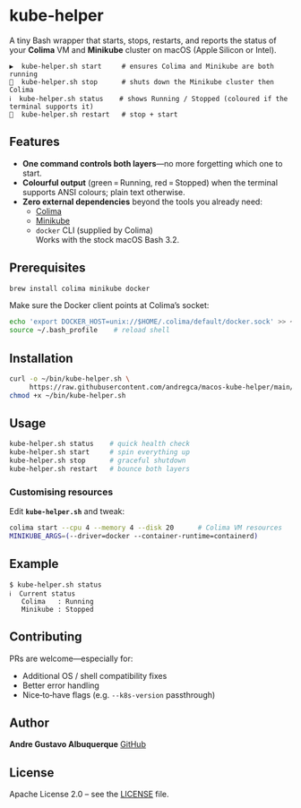 # kube‑helper

A tiny Bash wrapper that starts, stops, restarts, and reports the status of
your **Colima** VM and **Minikube** cluster on macOS (Apple Silicon or Intel).

```text
▶️  kube-helper.sh start     # ensures Colima and Minikube are both running
🛑  kube-helper.sh stop      # shuts down the Minikube cluster then Colima
ℹ️  kube-helper.sh status    # shows Running / Stopped (coloured if the terminal supports it)
🔄  kube-helper.sh restart   # stop + start
```

## Features

* **One command controls both layers**—no more forgetting which one to start.
* **Colourful output** (green = Running, red = Stopped) when the terminal
  supports ANSI colours; plain text otherwise.
* **Zero external dependencies** beyond the tools you already need:
  * [Colima](https://github.com/abiosoft/colima)
  * [Minikube](https://github.com/kubernetes/minikube)
  * `docker` CLI (supplied by Colima)  
  Works with the stock macOS Bash 3.2.

## Prerequisites

```bash
brew install colima minikube docker
```

Make sure the Docker client points at Colima’s socket:

```bash
echo 'export DOCKER_HOST=unix://$HOME/.colima/default/docker.sock' >> ~/.bash_profile  # or ~/.zshrc
source ~/.bash_profile    # reload shell
```

## Installation

```bash
curl -o ~/bin/kube-helper.sh \
     https://raw.githubusercontent.com/andregca/macos-kube-helper/main/kube-helper.sh
chmod +x ~/bin/kube-helper.sh
```

## Usage

```bash
kube-helper.sh status    # quick health check
kube-helper.sh start     # spin everything up
kube-helper.sh stop      # graceful shutdown
kube-helper.sh restart   # bounce both layers
```

### Customising resources

Edit **`kube-helper.sh`** and tweak:

```bash
colima start --cpu 4 --memory 4 --disk 20      # Colima VM resources
MINIKUBE_ARGS=(--driver=docker --container-runtime=containerd)
```

## Example

```text
$ kube-helper.sh status
ℹ️  Current status
   Colima   : Running
   Minikube : Stopped
```

## Contributing

PRs are welcome—especially for:

* Additional OS / shell compatibility fixes
* Better error handling
* Nice‑to‑have flags (e.g. `--k8s-version` passthrough)

## Author

**Andre Gustavo Albuquerque**
[GitHub](https://github.com/andregca)

## License

Apache License 2.0 – see the [LICENSE](LICENSE) file.
